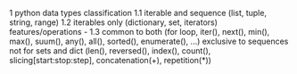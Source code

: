 1 python data types classification
1.1 iterable and sequence (list, tuple, string, range)
1.2 iterables only (dictionary, set, iterators)
features/operations - 
1.3 common to both (for loop, iter(), next(), min(), max(), suum(), any(), all(), sorted(), enumerate(), ...)
exclusive to sequences not for sets and dict (len(), reversed(), index(), count(), slicing[start:stop:step], concatenation(+), repetition(*))